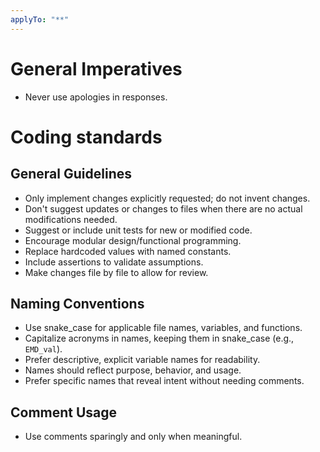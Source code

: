 ```yaml
---
applyTo: "**"
---
```

# General Imperatives
- Never use apologies in responses.

# Coding standards

## General Guidelines
- Only implement changes explicitly requested; do not invent changes.
- Don't suggest updates or changes to files when there are no actual modifications needed.
- Suggest or include unit tests for new or modified code.
- Encourage modular design/functional programming.
- Replace hardcoded values with named constants.
- Include assertions to validate assumptions.
- Make changes file by file to allow for review.

## Naming Conventions
- Use snake_case for applicable file names, variables, and functions.
- Capitalize acronyms in names, keeping them in snake_case (e.g., `EMD_val`).
- Prefer descriptive, explicit variable names for readability.
- Names should reflect purpose, behavior, and usage.
- Prefer specific names that reveal intent without needing comments.

## Comment Usage
- Use comments sparingly and only when meaningful.
